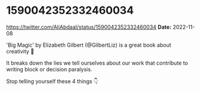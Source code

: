 # 1590042352332460034
https://twitter.com/AliAbdaal/status/1590042352332460034
**Date:** 2022-11-08

'Big Magic' by Elizabeth Gilbert (@GilbertLiz) is a great book about creativity 🎨

It breaks down the lies we tell ourselves about our work that contribute to writing block or decision paralysis.

Stop telling yourself these 4 things 👇
